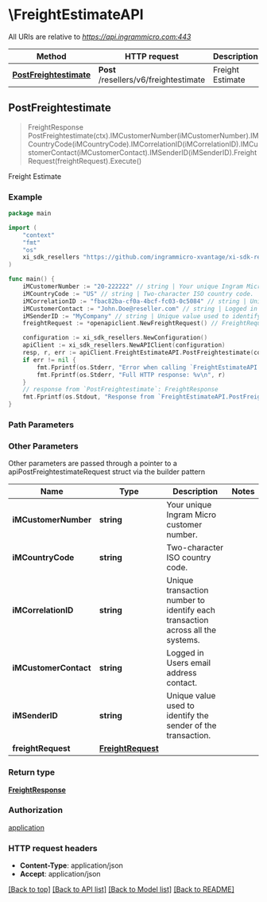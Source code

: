 # \FreightEstimateAPI

All URIs are relative to *https://api.ingrammicro.com:443*

Method | HTTP request | Description
------------- | ------------- | -------------
[**PostFreightestimate**](FreightEstimateAPI.md#PostFreightestimate) | **Post** /resellers/v6/freightestimate | Freight Estimate



## PostFreightestimate

> FreightResponse PostFreightestimate(ctx).IMCustomerNumber(iMCustomerNumber).IMCountryCode(iMCountryCode).IMCorrelationID(iMCorrelationID).IMCustomerContact(iMCustomerContact).IMSenderID(iMSenderID).FreightRequest(freightRequest).Execute()

Freight Estimate



### Example

```go
package main

import (
	"context"
	"fmt"
	"os"
	xi_sdk_resellers "https://github.com/ingrammicro-xvantage/xi-sdk-resellers-go"
)

func main() {
	iMCustomerNumber := "20-222222" // string | Your unique Ingram Micro customer number.
	iMCountryCode := "US" // string | Two-character ISO country code.
	iMCorrelationID := "fbac82ba-cf0a-4bcf-fc03-0c5084" // string | Unique transaction number to identify each transaction across all the systems.
	iMCustomerContact := "John.Doe@reseller.com" // string | Logged in Users email address contact.
	iMSenderID := "MyCompany" // string | Unique value used to identify the sender of the transaction. (optional)
	freightRequest := *openapiclient.NewFreightRequest() // FreightRequest |  (optional)

	configuration := xi_sdk_resellers.NewConfiguration()
	apiClient := xi_sdk_resellers.NewAPIClient(configuration)
	resp, r, err := apiClient.FreightEstimateAPI.PostFreightestimate(context.Background()).IMCustomerNumber(iMCustomerNumber).IMCountryCode(iMCountryCode).IMCorrelationID(iMCorrelationID).IMCustomerContact(iMCustomerContact).IMSenderID(iMSenderID).FreightRequest(freightRequest).Execute()
	if err != nil {
		fmt.Fprintf(os.Stderr, "Error when calling `FreightEstimateAPI.PostFreightestimate``: %v\n", err)
		fmt.Fprintf(os.Stderr, "Full HTTP response: %v\n", r)
	}
	// response from `PostFreightestimate`: FreightResponse
	fmt.Fprintf(os.Stdout, "Response from `FreightEstimateAPI.PostFreightestimate`: %v\n", resp)
}
```

### Path Parameters



### Other Parameters

Other parameters are passed through a pointer to a apiPostFreightestimateRequest struct via the builder pattern


Name | Type | Description  | Notes
------------- | ------------- | ------------- | -------------
 **iMCustomerNumber** | **string** | Your unique Ingram Micro customer number. | 
 **iMCountryCode** | **string** | Two-character ISO country code. | 
 **iMCorrelationID** | **string** | Unique transaction number to identify each transaction across all the systems. | 
 **iMCustomerContact** | **string** | Logged in Users email address contact. | 
 **iMSenderID** | **string** | Unique value used to identify the sender of the transaction. | 
 **freightRequest** | [**FreightRequest**](FreightRequest.md) |  | 

### Return type

[**FreightResponse**](FreightResponse.md)

### Authorization

[application](../README.md#application)

### HTTP request headers

- **Content-Type**: application/json
- **Accept**: application/json

[[Back to top]](#) [[Back to API list]](../README.md#documentation-for-api-endpoints)
[[Back to Model list]](../README.md#documentation-for-models)
[[Back to README]](../README.md)

